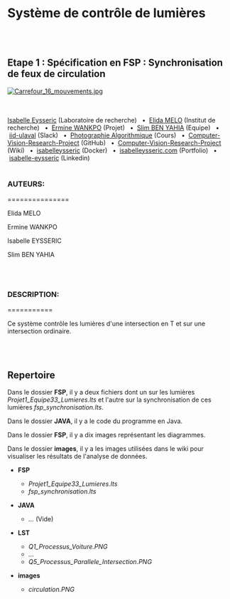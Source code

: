 # Système de contrôle de lumières
<br>
<br>

## Etape 1 : Spécification en FSP : Synchronisation de feux de circulation <br>
<p><a href="https://commons.wikimedia.org/wiki/File:Carrefour_16_mouvements.jpg#/media/File:Carrefour_16_mouvements.jpg"><img src="https://upload.wikimedia.org/wikipedia/commons/3/34/Carrefour_16_mouvements.jpg" alt="Carrefour_16_mouvements.jpg"></a><br>
<br>
<br>

[Isabelle Eysseric](http://vision.gel.ulaval.ca/fr/about/index.php) (Laboratoire de recherche)
&nbsp; • &nbsp;[Elida MELO](https://iid.ulaval.ca/) (Institut de recherche)
&nbsp; • &nbsp;[Ermine WANKPO](https://sentinellenord.ulaval.ca/projets-de-recherche/design-biophilique-dans-larctique-co-creation-communautaire) (Projet)
&nbsp; • &nbsp;[Slim BEN YAHIA](http://vision.gel.ulaval.ca/~jflalonde/students/) (Equipe)
&nbsp; • &nbsp;[iid-ulaval](https://iid-ulaval.slack.com/archives/C0141TJKPH7) (Slack)
&nbsp; • &nbsp;[Photographie Algorithmique](http://wcours.gel.ulaval.ca/GIF4105/index.html) (Cours)
&nbsp; • &nbsp;[Computer-Vision-Research-Project](https://github.com/isabelleysseric/Computer-Vision-Research-Project) (GitHub)
&nbsp; • &nbsp;[Computer-Vision-Research-Project](https://github.com/isabelleysseric/Computer-Vision-Research-Project/wiki) (Wiki)
&nbsp; • &nbsp;[isabelleysseric](https://hub.docker.com/u/isabelleysseric) (Docker)
&nbsp; • &nbsp;[isabelleysseric.com](https://isabelleysseric.com) (Portfolio)
&nbsp; • &nbsp;[isabelle-eysseric](https://www.linkedin.com/in/isabelle-eysseric/) (Linkedin)
<br/>
<br/>


  
### AUTEURS:<br>
===============
<p>Elida MELO</p>
<p>Ermine WANKPO</p>
<p>Isabelle EYSSERIC</p>
<p>Slim BEN YAHIA</p>
<br>
<br>

### DESCRIPTION:
===========
<p>Ce système contrôle les lumières d'une intersection en T et sur une intersection ordinaire.</p>
<br>
<br>


## Repertoire

Dans le dossier **FSP**, il y a deux fichiers dont un sur les lumières *Projet1_Equipe33_Lumieres.lts* et l'autre sur la synchronisation de ces lumières *fsp_synchronisation.lts*.

Dans le dossier **JAVA**, il y a le code du programme en Java.

Dans le dossier **FSP**, il y a dix images représentant les diagrammes.

Dans le dossier **images**, il y a les images utilisées dans le wiki pour visualiser les résultats de l'analyse de données. 


- **FSP**
  - *Projet1_Equipe33_Lumieres.lts*
  - *fsp_synchronisation.lts*
  
- **JAVA**
  - *...* (Vide)

- **LST**
  - *Q1_Processus_Voiture.PNG*
  - *...*
  - *Q5_Processus_Parallele_Intersection.PNG*
  
- **images**
  - *circulation.PNG*
  
  

